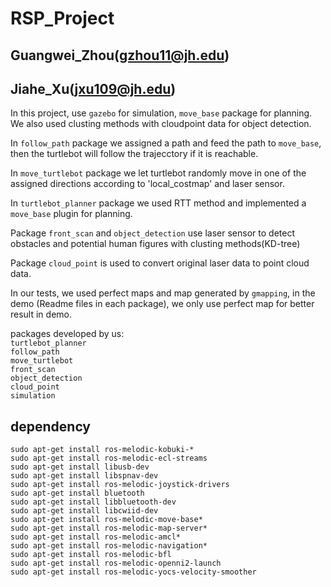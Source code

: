 # RSP_Project 
## Guangwei_Zhou(gzhou11@jh.edu) 
## Jiahe_Xu(jxu109@jh.edu)

In this project, use `gazebo` for simulation, `move_base` package for planning. We also used clusting methods with cloudpoint data for object detection.   

In `follow_path` package we assigned a path and feed the path to `move_base`, then the turtlebot will follow the trajecctory if it is reachable.   

In `move_turtlebot` package we let turtlebot randomly move in one of the assigned directions according to 'local_costmap' and laser sensor.  

In `turtlebot_planner` package we used RTT method and implemented a `move_base` plugin for planning.

Package `front_scan` and `object_detection` use laser sensor to detect obstacles and potential human figures with clusting methods(KD-tree)  

Package `cloud_point` is used to convert original laser data to point cloud data.  

In our tests, we used perfect maps and map generated by `gmapping`, in the demo (Readme files in each package), we only use perfect map for better result in demo.
  
packages developed by us:  
`turtlebot_planner`  
`follow_path`  
`move_turtlebot`  
`front_scan`  
`object_detection`  
`cloud_point`  
`simulation` 
## dependency
```
sudo apt-get install ros-melodic-kobuki-*
sudo apt-get install ros-melodic-ecl-streams
sudo apt-get install libusb-dev
sudo apt-get install libspnav-dev
sudo apt-get install ros-melodic-joystick-drivers
sudo apt-get install bluetooth
sudo apt-get install libbluetooth-dev
sudo apt-get install libcwiid-dev
sudo apt-get install ros-melodic-move-base*
sudo apt-get install ros-melodic-map-server*
sudo apt-get install ros-melodic-amcl*
sudo apt-get install ros-melodic-navigation*
sudo apt-get install ros-melodic-bfl
sudo apt-get install ros-melodic-openni2-launch
sudo apt-get install ros-melodic-yocs-velocity-smoother
```

